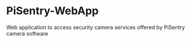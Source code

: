 # PiSentry-WebApp
Web application to access security camera services offered by PiSentry camera software
